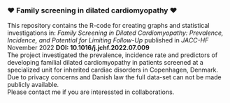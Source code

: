 ### :heart: Family screening in dilated cardiomyopathy :heart:
This repository contains the R-code for creating graphs and statistical investigations in: 
*Family Screening in Dilated Cardiomyopathy: Prevalence, Incidence, and Potential for Limiting Follow-Up* published in *JACC-HF* November 2022 **DOI: 10.1016/j.jchf.2022.07.009** <br>
The project investigated the prevalence, incidence rate and predictors of developing familial dilated cardiomyopathy in patients screened at a specialized unit for inherited cardiac disorders in Copenhagen, Denmark. <br>
Due to privacy concerns and Danish law the full data-set can not be made publicly available. <br>
Please contact me if you are interessted in collaborations.

